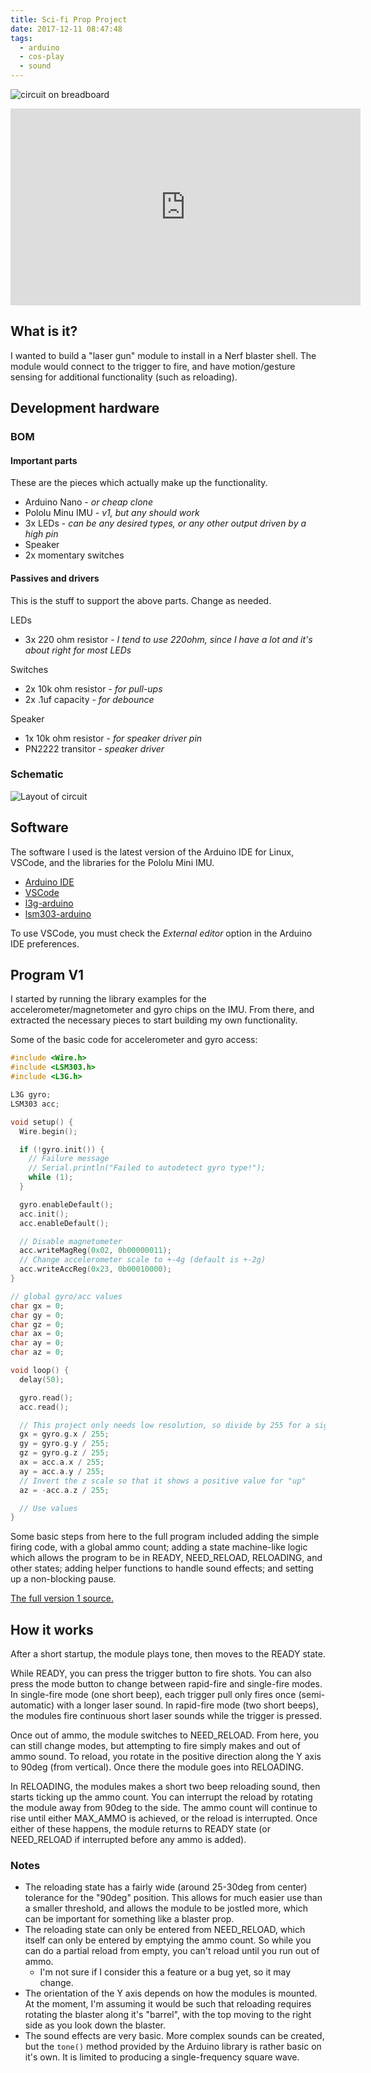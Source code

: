 ```yaml
---
title: Sci-fi Prop Project
date: 2017-12-11 08:47:48
tags:
  - arduino
  - cos-play
  - sound
---
```


![circuit on breadboard](/assets/sci-fi-prop-project/real-board-vertical.jpg)

<iframe width="560" height="315" src="https://www.youtube.com/embed/tnfEZ7pGT8Y" frameborder="0" gesture="media" allow="encrypted-media" allowfullscreen></iframe>

## What is it?
I wanted to build a "laser gun" module to install in a Nerf blaster shell. The module would connect to the trigger to fire, and have motion/gesture sensing for additional functionality (such as reloading).

## Development hardware
### BOM
#### Important parts

These are the pieces which actually make up the functionality.

- Arduino Nano - *or cheap clone*
- Pololu Minu IMU - *v1, but any should work*
- 3x LEDs - *can be any desired types, or any other output driven by a high pin*
- Speaker
- 2x momentary switches

#### Passives and drivers

This is the stuff to support the above parts. Change as needed.

LEDs
- 3x 220 ohm resistor - *I tend to use 220ohm, since I have a lot and it's about right for most LEDs*

Switches
- 2x 10k ohm resistor - *for pull-ups*
- 2x .1uf capacity - *for debounce*

Speaker
- 1x 10k ohm resistor - *for speaker driver pin*
- PN2222 transitor - *speaker driver*

### Schematic

![Layout of circuit](/assets/sci-fi-prop-project/schemeit-project.png)

## Software

The software I used is the latest version of the Arduino IDE for Linux, VSCode, and the libraries for the Pololu Mini IMU.

- [Arduino IDE](https://www.arduino.cc/en/Main/Software)
- [VSCode](https://code.visualstudio.com/)
- [l3g-arduino](https://github.com/pololu/l3g-arduino)
- [lsm303-arduino](https://github.com/pololu/lsm303-arduino)

To use VSCode, you must check the *External editor* option in the Arduino IDE preferences.

## Program V1

I started by running the library examples for the accelerometer/magnetometer and gyro chips on the IMU. From there, and extracted the necessary pieces to start building my own functionality.

Some of the basic code for accelerometer and gyro access:

```c++
#include <Wire.h>
#include <LSM303.h>
#include <L3G.h>

L3G gyro;
LSM303 acc;

void setup() {
  Wire.begin();

  if (!gyro.init()) {
    // Failure message
    // Serial.println("Failed to autodetect gyro type!");
    while (1);
  }

  gyro.enableDefault();
  acc.init();
  acc.enableDefault();

  // Disable magnetometer
  acc.writeMagReg(0x02, 0b00000011);
  // Change accelerometer scale to +-4g (default is +-2g)
  acc.writeAccReg(0x23, 0b00010000);
}

// global gyro/acc values
char gx = 0;
char gy = 0;
char gz = 0;
char ax = 0;
char ay = 0;
char az = 0;

void loop() {
  delay(50);

  gyro.read();
  acc.read();

  // This project only needs low resolution, so divide by 255 for a signed 8bit value
  gx = gyro.g.x / 255;
  gy = gyro.g.y / 255;
  gz = gyro.g.z / 255;
  ax = acc.a.x / 255;
  ay = acc.a.y / 255;
  // Invert the z scale so that it shows a positive value for "up"
  az = -acc.a.z / 255;

  // Use values
}
```

Some basic steps from here to the full program included adding the simple firing code, with a global ammo count; adding a state machine-like logic which allows the program to be in READY, NEED_RELOAD, RELOADING, and other states; adding helper functions to handle sound effects; and setting up a non-blocking pause.

[The full version 1 source.](https://gist.github.com/samsch/1174d95057e0ee701ebe1a534c929fd6)

## How it works

After a short startup, the module plays tone, then moves to the READY state.

While READY, you can press the trigger button to fire shots. You can also press the mode button to change between rapid-fire and single-fire modes. In single-fire mode (one short beep), each trigger pull only fires once (semi-automatic) with a longer laser sound. In rapid-fire mode (two short beeps), the modules fire continuous short laser sounds while the trigger is pressed.

Once out of ammo, the module switches to NEED_RELOAD. From here, you can still change modes, but attempting to fire simply makes and out of ammo sound. To reload, you rotate in the positive direction along the Y axis to 90deg (from vertical). Once there the module goes into RELOADING.

In RELOADING, the modules makes a short two beep reloading sound, then starts ticking up the ammo count. You can interrupt the reload by rotating the module away from 90deg to the side. The ammo count will continue to rise until either MAX\_AMMO is achieved, or the reload is interrupted. Once either of these happens, the module returns to READY state (or NEED\_RELOAD if interrupted before any ammo is added).

### Notes

- The reloading state has a fairly wide (around 25-30deg from center) tolerance for the "90deg" position. This allows for much easier use than a smaller threshold, and allows the module to be jostled more, which can be important for something like a blaster prop.
- The reloading state can only be entered from NEED_RELOAD, which itself can only be entered by emptying the ammo count. So while you can do a partial reload from empty, you can't reload until you run out of ammo.
  - I'm not sure if I consider this a feature or a bug yet, so it may change.
- The orientation of the Y axis depends on how the modules is mounted. At the moment, I'm assuming it would be such that reloading requires rotating the blaster along it's "barrel", with the top moving to the right side as you look down the blaster.
- The sound effects are very basic. More complex sounds can be created, but the `tone()` method provided by the Arduino library is rather basic on it's own. It is limited to producing a single-frequency square wave.